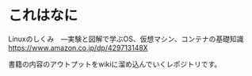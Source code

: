 # これはなに

Linuxのしくみ　―実験と図解で学ぶOS、仮想マシン、コンテナの基礎知識
https://www.amazon.co.jp/dp/429713148X

書籍の内容のアウトプットをwikiに溜め込んでいくレポジトリです。
